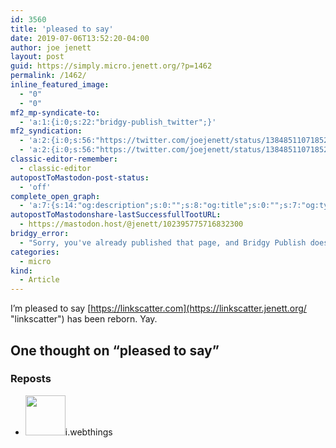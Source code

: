 ```yaml
---
id: 3560
title: 'pleased to say'
date: 2019-07-06T13:52:20-04:00
author: joe jenett
layout: post
guid: https://simply.micro.jenett.org/?p=1462
permalink: /1462/
inline_featured_image:
  - "0"
  - "0"
mf2_mp-syndicate-to:
  - 'a:1:{i:0;s:22:"bridgy-publish_twitter";}'
mf2_syndication:
  - 'a:2:{i:0;s:56:"https://twitter.com/joejenett/status/1384851107185299456";i:1;s:56:"https://twitter.com/joejenett/status/1147564319212789761";}'
  - 'a:2:{i:0;s:56:"https://twitter.com/joejenett/status/1384851107185299456";i:1;s:56:"https://twitter.com/joejenett/status/1147564319212789761";}'
classic-editor-remember:
  - classic-editor
autopostToMastodon-post-status:
  - 'off'
complete_open_graph:
  - 'a:7:{s:14:"og:description";s:0:"";s:8:"og:title";s:0:"";s:7:"og:type";s:0:"";s:12:"twitter:card";s:7:"summary";s:15:"twitter:creator";s:0:"";s:19:"twitter:description";s:0:"";s:8:"og:image";s:0:"";}'
autopostToMastodonshare-lastSuccessfullTootURL:
  - https://mastodon.host/@jenett/102395775716832300
bridgy_error:
  - "Sorry, you've already published that page, and Bridgy Publish doesn't support updating existing posts. Details: https://github.com/snarfed/bridgy/issues/84"
categories:
  - micro
kind:
  - Article
---
```

I’m pleased to say [https://linkscatter.com](https://linkscatter.jenett.org/ "linkscatter") has been reborn. Yay.

<h2 id="comments-title">One thought on “<span>pleased to say</span>”		</h2>


<ol class="commentlist">
</ol>


<div class="reposts">
<h3>Reposts</h3>
<ul class="mention-list linkback-repost"><li class="webmention even thread-even depth-1 linkback-repost-single u-repost h-cite h-entry p-comment comment" id="comment-431">
<span class="p-author h-card"><a class="u-url" title="i.webthings reposted this article on twitter.com." href="https://twitter.com/iwebthings"><img alt="" src="https://pbs.twimg.com/profile_images/1072273291186987010/MGloHRRZ.jpg" srcset="https://pbs.twimg.com/profile_images/1072273291186987010/MGloHRRZ.jpg 2x" class="avatar avatar-64 photo avatar-default local-avatar u-photo" itemprop="image" loading="lazy" width="64" height="64"></a><span class="hide-name p-name">i.webthings</span></span><a class="u-url" href="https://twitter.com/iwebthings/status/1147565098283782145"></a>
</li></ul></div>